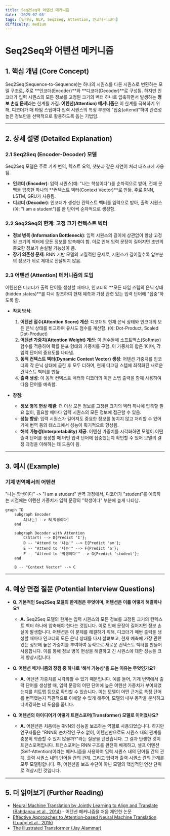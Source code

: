 ```yaml
---
title: Seq2Seq와 어텐션 메커니즘
date: '2025-07-03'
tags: [딥러닝, NLP, Seq2Seq, Attention, 인코더-디코더]
difficulty: medium
---
```


# Seq2Seq와 어텐션 메커니즘

## 1. 핵심 개념 (Core Concept)

Seq2Seq(Sequence-to-Sequence)는 하나의 시퀀스를 다른 시퀀스로 변환하는 모델 구조로, 주로 \*\*인코더(Encoder)\*\*와 \*\*디코더(Decoder)\*\*로 구성됨. 하지만 인코더가 입력 시퀀스의 모든 정보를 고정된 크기의 벡터 하나로 압축하면서 발생하는 **정보 손실 문제**라는 한계를 가짐. **어텐션(Attention) 메커니즘**은 이 한계를 극복하기 위해, 디코더가 매 타임 스텝마다 입력 시퀀스의 특정 부분에 "집중(attend)"하여 관련성 높은 정보만을 선택적으로 활용하도록 돕는 기법임.

______________________________________________________________________

## 2. 상세 설명 (Detailed Explanation)

### 2.1 Seq2Seq (Encoder-Decoder) 모델

Seq2Seq 모델은 주로 기계 번역, 텍스트 요약, 챗봇과 같은 자연어 처리 태스크에 사용됨.

- **인코더 (Encoder)**: 입력 시퀀스(예: "나는 학생이다")를 순차적으로 받아, 전체 문맥을 압축한 하나의 \*\*컨텍스트 벡터(Context Vector)\*\*로 만듦. 주로 RNN, LSTM, GRU가 사용됨.
- **디코더 (Decoder)**: 인코더가 생성한 컨텍스트 벡터를 입력으로 받아, 출력 시퀀스(예: "I am a student")를 한 단어씩 순차적으로 생성함.

### 2.2 Seq2Seq의 한계: 고정 크기 컨텍스트 벡터

- **정보 병목 (Information Bottleneck)**: 입력 시퀀스의 길이에 상관없이 항상 고정된 크기의 벡터에 모든 정보를 압축해야 함. 이로 인해 입력 문장이 길어지면 초반의 중요한 정보가 손실될 가능성이 큼.
- **장기 의존성 문제**: RNN 기반 모델의 고질적인 문제로, 시퀀스가 길어질수록 앞부분의 정보가 뒤로 제대로 전달되지 않음.

### 2.3 어텐션 (Attention) 메커니즘의 도입

어텐션은 디코더가 출력 단어를 생성할 때마다, 인코더의 \*\*모든 타임 스텝의 은닉 상태(hidden states)\*\*를 다시 참조하여 현재 예측과 가장 관련 있는 입력 단어에 "집중"하도록 함.

- **작동 방식**:

  1. **어텐션 점수(Attention Score) 계산**: 디코더의 현재 은닉 상태와 인코더의 모든 은닉 상태를 비교하여 유사도 점수를 계산함. (예: Dot-Product, Scaled Dot-Product)
  1. **어텐션 가중치(Attention Weight) 계산**: 이 점수들에 소프트맥스(Softmax) 함수를 적용하여 확률 분포 형태의 가중치를 구함. 이 가중치의 합은 1이며, 각 입력 단어의 중요도를 나타냄.
  1. **동적 컨텍스트 벡터(Dynamic Context Vector) 생성**: 어텐션 가중치를 인코더의 각 은닉 상태에 곱한 후 모두 더하여, 현재 디코딩 스텝에 최적화된 새로운 컨텍스트 벡터를 만듦.
  1. **출력 생성**: 이 동적 컨텍스트 벡터와 디코더의 이전 스텝 출력을 함께 사용하여 다음 단어를 예측함.

- **장점**:

  - **정보 병목 현상 해결**: 더 이상 모든 정보를 고정된 크기의 벡터 하나에 압축할 필요 없이, 필요할 때마다 입력 시퀀스의 모든 정보에 접근할 수 있음.
  - **성능 향상**: 입력 시퀀스가 길어져도 중요한 정보를 놓치지 않고 처리할 수 있어 기계 번역 등의 태스크에서 성능이 획기적으로 향상됨.
  - **해석 가능성(Interpretability) 제공**: 어텐션 가중치를 시각화하면 모델이 어떤 출력 단어를 생성할 때 어떤 입력 단어에 집중했는지 확인할 수 있어 모델의 결정 과정을 이해하는 데 도움이 됨.

______________________________________________________________________

## 3. 예시 (Example)

### 기계 번역에서의 어텐션

"나는 학생이다" -> "I am a student" 번역 과정에서, 디코더가 "student"를 예측하는 시점에는 어텐션 가중치가 입력 문장의 "학생이다" 부분에 높게 나타남.

```mermaid
graph TD
    subgraph Encoder
        A[나는] --> B[학생이다]
    end

    subgraph Decoder with Attention
        C(Start) --> D{Predict 'I'};
        D -- "Attend to '나는'" --> E{Predict 'am'};
        E -- "Attend to '나는'" --> F{Predict 'a'};
        F -- "Attend to '학생이다'" --> G{Predict 'student'};
    end

    B -- "Context Vector" --> C
```

______________________________________________________________________

## 4. 예상 면접 질문 (Potential Interview Questions)

- **Q. 기본적인 Seq2Seq 모델의 한계점은 무엇이며, 어텐션은 이를 어떻게 해결하나요?**

  - **A.** Seq2Seq 모델의 한계는 입력 시퀀스의 모든 정보를 고정된 크기의 컨텍스트 벡터 하나에 압축해야 한다는 것입니다. 이로 인해 문장이 길어지면 정보 손실이 발생합니다. 어텐션은 이 문제를 해결하기 위해, 디코더가 매번 출력을 생성할 때마다 인코더의 모든 은닉 상태를 다시 살펴보고, 현재 예측에 가장 관련 있는 정보에 높은 가중치를 부여하여 동적으로 새로운 컨텍스트 벡터를 만들어 사용합니다. 이를 통해 정보 병목 현상을 해결하고 긴 시퀀스에 대한 성능을 크게 향상시킵니다.

- **Q. 어텐션 메커니즘의 장점 중 하나로 '해석 가능성'을 드는 이유는 무엇인가요?**

  - **A.** 어텐션 가중치를 시각화할 수 있기 때문입니다. 예를 들어, 기계 번역에서 출력 단어를 생성할 때, 입력 문장의 어떤 단어에 높은 어텐션 가중치가 부여되었는지를 히트맵 등으로 확인할 수 있습니다. 이는 모델이 어떤 근거로 특정 단어를 번역했는지 직관적으로 이해할 수 있게 해주어, 모델의 내부 동작을 분석하고 디버깅하는 데 도움을 줍니다.

- **Q. 어텐션의 아이디어가 어떻게 트랜스포머(Transformer) 모델로 이어졌나요?**

  - **A.** 어텐션은 처음에는 RNN의 성능을 보조하는 역할로 사용되었습니다. 하지만 연구자들은 "RNN의 순차적인 구조 없이, 어텐션만으로도 시퀀스 내의 관계를 충분히 학습할 수 있지 않을까?"라는 질문을 던졌습니다. 그 결과 탄생한 것이 트랜스포머입니다. 트랜스포머는 RNN 구조를 완전히 배제하고, 셀프 어텐션(Self-Attention)이라는 메커니즘을 사용하여 입력 시퀀스 내의 단어들 간의 관계, 출력 시퀀스 내의 단어들 간의 관계, 그리고 입력과 출력 시퀀스 간의 관계를 모두 모델링합니다. 즉, 어텐션을 보조 수단이 아닌 모델의 핵심적인 연산 단위로 격상시킨 것입니다.

______________________________________________________________________

## 5. 더 읽어보기 (Further Reading)

- [Neural Machine Translation by Jointly Learning to Align and Translate (Bahdanau et al., 2014)](https://arxiv.org/abs/1409.0473) - 어텐션 메커니즘을 처음 제안한 논문
- [Effective Approaches to Attention-based Neural Machine Translation (Luong et al., 2015)](https://arxiv.org/abs/1508.04025)
- [The Illustrated Transformer (Jay Alammar)](https://jalammar.github.io/illustrated-transformer/)
